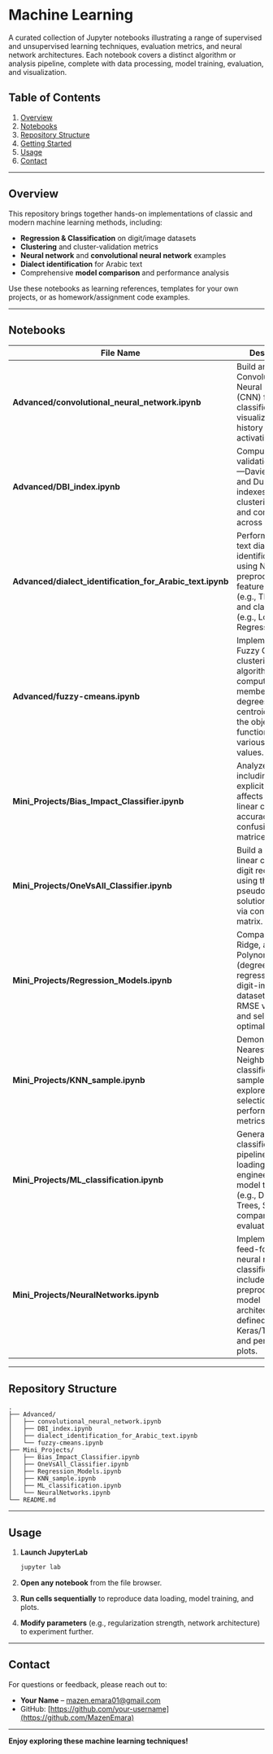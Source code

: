 # Machine Learning

A curated collection of Jupyter notebooks illustrating a range of supervised and unsupervised learning techniques, evaluation metrics, and neural network architectures. Each notebook covers a distinct algorithm or analysis pipeline, complete with data processing, model training, evaluation, and visualization.

## Table of Contents

1. [Overview](#overview)
2. [Notebooks](#notebooks)
3. [Repository Structure](#repository-structure)
4. [Getting Started](#getting-started)
5. [Usage](#usage)
6. [Contact](#contact)

---

## Overview

This repository brings together hands-on implementations of classic and modern machine learning methods, including:

- **Regression & Classification** on digit/image datasets
- **Clustering** and cluster-validation metrics
- **Neural network** and **convolutional neural network** examples
- **Dialect identification** for Arabic text
- Comprehensive **model comparison** and performance analysis

Use these notebooks as learning references, templates for your own projects, or as homework/assignment code examples.

---

## Notebooks

| File Name                                                 | Description                                                                                                                                                    |
| --------------------------------------------------------- | -------------------------------------------------------------------------------------------------------------------------------------------------------------- |
| **Advanced/convolutional_neural_network.ipynb**           | Build and train a Convolutional Neural Network (CNN) for image classification; visualize training history and filter activations.                              |
| **Advanced/DBI_index.ipynb**                              | Compute cluster-validation metrics—Davies–Bouldin and Dunn’s indexes—on clustering results and compare across algorithms.                                      |
| **Advanced/dialect_identification_for_Arabic_text.ipynb** | Perform Arabic text dialect identification using NLP preprocessing, feature extraction (e.g., TF-IDF), and classification (e.g., Logistic Regression).         |
| **Advanced/fuzzy-cmeans.ipynb**                           | Implement the Fuzzy C-Means clustering algorithm; compute membership degrees, update centroids, and plot the objective function for various fuzziness values.  |
| **Mini_Projects/Bias_Impact_Classifier.ipynb**            | Analyze how including an explicit bias term affects one-vs-all linear classifier accuracy and confusion matrices.                                              |
| **Mini_Projects/OneVsAll_Classifier.ipynb**               | Build a one-vs-all linear classifier for digit recognition using the pseudoinverse solution; evaluate via confusion matrix.                                    |
| **Mini_Projects/Regression_Models.ipynb**                 | Compare Linear, Ridge, and Polynomial (degrees 1–6) regression on a digit-image dataset; plot RMSE vs. degree and select the optimal model.                    |
| **Mini_Projects/KNN_sample.ipynb**                        | Demonstrate K-Nearest Neighbors classification on a sample dataset; explore k-value selection and performance metrics.                                         |
| **Mini_Projects/ML_classification.ipynb**                 | General classification pipeline: data loading, feature engineering, model training (e.g., Decision Trees, SVM), and comparative evaluation.                    |
| **Mini_Projects/NeuralNetworks.ipynb**                    | Implement a feed-forward neural network for classification; include data preprocessing, model architecture defined in Keras/TensorFlow, and performance plots. |

---

## Repository Structure

```text
.
├── Advanced/
│   ├── convolutional_neural_network.ipynb
│   ├── DBI_index.ipynb
│   ├── dialect_identification_for_Arabic_text.ipynb
│   └── fuzzy-cmeans.ipynb
├── Mini_Projects/
│   ├── Bias_Impact_Classifier.ipynb
│   ├── OneVsAll_Classifier.ipynb
│   ├── Regression_Models.ipynb
│   ├── KNN_sample.ipynb
│   ├── ML_classification.ipynb
│   └── NeuralNetworks.ipynb
└── README.md
```

---

## Usage

1. **Launch JupyterLab**

   ```bash
   jupyter lab
   ```

2. **Open any notebook** from the file browser.
3. **Run cells sequentially** to reproduce data loading, model training, and plots.
4. **Modify parameters** (e.g., regularization strength, network architecture) to experiment further.

---

## Contact

For questions or feedback, please reach out to:

- **Your Name** – [mazen.emara01@gmail.com](mailto:mazen.emara01@gmail.com)
- GitHub: [https://github.com/your-username](https://github.com/MazenEmara)

---

**Enjoy exploring these machine learning techniques!**
